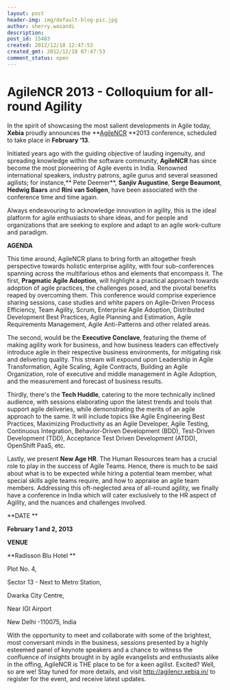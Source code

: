 ```yaml
---
layout: post
header-img: img/default-blog-pic.jpg
author: sherry.wasandi
description: 
post_id: 15483
created: 2012/12/18 12:47:53
created_gmt: 2012/12/18 07:47:53
comment_status: open
---
```


# AgileNCR 2013 - Colloquium for all-round Agility

In the spirit of showcasing the most salient developments in Agile today, **Xebia** proudly announces the **[AgileNCR][1] **2013 conference, scheduled to take place in **February ‘13**.

Initiated years ago with the guiding objective of lauding ingenuity, and spreading knowledge within the software community, **AgileNCR** has since become the most pioneering of Agile events in India. Renowned international speakers, industry patrons, agile gurus and several seasoned agilists; for instance,** Pete Deemer**, **Sanjiv Augustine**, **Serge Beaumont**, **Hedwig Baars** and **Rini van Soligen**, have been associated with the conference time and time again.

Always endeavouring to acknowledge innovation in agility, this is the ideal platform for agile enthusiasts to share ideas, and for people and organizations that are seeking to explore and adapt to an agile work-culture and paradigm.

**AGENDA**

This time around, AgileNCR plans to bring forth an altogether fresh perspective towards holistic enterprise agility, with four sub-conferences spanning across the multifarious ethos and elements that encompass it. The first, **Pragmatic Agile Adoption**, will highlight a practical approach towards adoption of agile practices, the challenges posed, and the pivotal benefits reaped by overcoming them. This conference would comprise experience sharing sessions, case studies and white papers on Agile-Driven Process Efficiency, Team Agility, Scrum, Enterprise Agile Adoption, Distributed Development Best Practices, Agile Planning and Estimation, Agile Requirements Management, Agile Anti-Patterns and other related areas.

The second, would be the **Executive Conclave**, featuring the theme of making agility work for business, and how business leaders can effectively introduce agile in their respective business environments, for mitigating risk and delivering quality. This stream will expound upon Leadership in Agile Transformation, Agile Scaling, Agile Contracts, Building an Agile Organization, role of executive and middle management in Agile Adoption, and the measurement and forecast of business results.

Thirdly, there's the **Tech Huddle**, catering to the more technically inclined audience, with sessions elaborating upon the latest trends and tools that support agile deliveries, while demonstrating the merits of an agile approach to the same. It will include topics like Agile Engineering Best Practices, Maximizing Productivity as an Agile Developer, Agile Testing, Continuous Integration, Behavior-Driven Development (BDD), Test-Driven Development (TDD), Acceptance Test Driven Development (ATDD), OpenShift PaaS, etc.

Lastly, we present **New Age HR**. The Human Resources team has a crucial role to play in the success of Agile Teams. Hence, there is much to be said about what is to be expected while hiring a potential team member, what special skills agile teams require, and how to appraise an agile team members. Addressing this oft-neglected area of all-round agility, we finally have a conference in India which will cater exclusively to the HR aspect of Agility, and the nuances and challenges involved.

**DATE **

**February 1 and 2, 2013**

**VENUE**

**Radisson Blu Hotel **

Plot No. 4,

Sector 13 - Next to Metro Station,

Dwarka City Centre,

Near IGI Airport

New Delhi -110075, India

With the opportunity to meet and collaborate with some of the brightest, most conversant minds in the business, sessions presented by a highly esteemed panel of keynote speakers and a chance to witness the confluence of insights brought in by agile evangelists and enthusiasts alike in the offing, AgileNCR is THE place to be for a keen agilist. Excited? Well, so are we! Stay tuned for more details, and visit <http://agilencr.xebia.in/> to register for the event, and receive latest updates.

   [1]: http://agilencr.xebia.in/